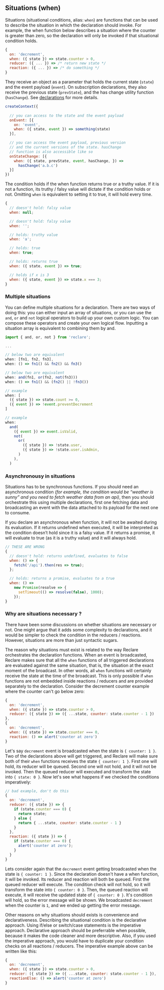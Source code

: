 ## Situations (when)

Situations (situational conditions, alias: `when`) are functions that can be used to describe the situation in which the declaration should invoke. For example, the when function below describes a situation where the counter is greater than zero, so the declaration will only be invoked if that situational condition holds.

```javascript
{
  on: 'decrement',
  when: ({ state }) => state.counter > 0,
  reducer: ({ ... }) => /* return new state */
  reaction: ({ ... }) => /* do something */
}
```

They receive an object as a parameter that holds the current state (`state`) and the event payload (`event`). On subscription declarations, they also receive the previous state (`prevState`), and the has change utility function (`hasChange`). See [declarations](./Declarations.md) for more details.

```javascript
createContext({
  
  // you can access to the state and the event payload 
  onEvent: [{
    on: 'event',
    when: ({ state, event }) => something(state)
  }],

  // you can access the event payload, previous version 
  // and the current versions of the state. hasChange 
  // function is also accessible like so
  onStateChange: [{
    when: ({ state, prevState, event, hasChange, }) =>
      hasChange('a.b.c')
  }]
})
```

The condition holds if the when function returns true or a truthy value. If it is not a function, its truthy / falsy value will dictate if the condition holds or not. Omitting `when` is equivalent to setting it to true, it will hold every time.

```javascript
{
  // doesn't hold: falsy value
  when: null;

  // doesn't hold: falsy value
  when: '';

  // holds: truthy value
  when: 'a';

  // holds: true
  when: true;

  // holds: returns true
  when: ({ state, event }) => true;

  // holds if x is 3
  when: ({ state, event }) => state.x === 3;
}
```

### Multiple situations

You can define multiple situations for a declaration. There are two ways of doing this: you can either input an array of situations, or you can use the `and`, `or` and `not` logical operators to build up your own custom logic. You can compose these operators and create your own logical flow. Inputting a situation array is equivalent to combining them by and.

```javascript
import { and, or, not } from 'reclare';

...

// below two are equivalent
when: [fn1, fn2, fn3],
when: () => fn1() && fn2() && fn3()

// below two are equivalent
when: and(fn1, or(fn2, not(fn3)))
when: () => fn1() && (fn2() || !fn3())

// example
when: [
  ({ state }) => state.count >= 0,
  ({ event }) => !event.preventDecrement
]

// example
when:
  and(
    ({ event }) => event.isValid,
    not(
      or(
        ({ state }) => !state.user,
        ({ state }) => !state.user.isAdmin,
      )
    ),
  )
```

### Asynchronousy in situations

Situations has to be synchronous functions. If you should need an asynchronous condition *(for example, the condition would be “weather is sunny” and you need to fetch weather data from an api)*, then you should orchestrate this using multiple declarations, first one fetching data and broadcasting an event with the data attached to its payload for the next one to consume.

If you declare an asynchronous when function, it will not be awaited during its evaluation. If it returns undefined when executed, it will be interpreted as the condition doesn’t hold since it is a falsy value. If it returns a promise, it will evaluate to true (as it is a truthy value) and it will always hold.

```javascript
// THESE ARE WRONG
{
  // doesn't hold: returns undefined, evaluates to false
  when: () => {
    fetch('/api').then(res => true);
  };

  // holds: returns a promise, evaluates to a true
  when: () =>
    new Promise(resolve => {
      setTimeout(() => resolve(false), 1000);
    });
}
```

### Why are situations necessary ?

There have been some discussions on whether situations are necessary or not. One might argue that it adds some complexity to declarations, and it would be simpler to check the condition in the reducers / reactions. However, situations are more than just syntactic sugars.

The reason why situations must exist is related to the way Reclare orchestrates the declaration functions. When an event is broadcasted, Reclare makes sure that all the `when` functions of all triggered declarations are evaluated against the same situation, that is, the situation at the exact moment of the broadcast. In other words, all `when` functions will certainly receive the state at the time of the broadcast. This is only possible if `when` functions are not embedded inside reactions / reducers and are provided separately to the declaration. Consider the decrement counter example where the counter can't go below zero:

```javascript
{
  on: 'decrement',
  when: ({ state }) => state.counter > 0,
  reducer: ({ state }) => ({ ...state, counter: state.counter - 1 })
},
{
  on: 'decrement',
  when: ({ state }) => state.counter === 0,
  reaction: () => alert('counter at zero')
}
```

Let's say `decrement` event is broadcasted when the state is `{ counter: 1 }`. Two of the declarations above will get triggered, and Reclare will make sure both of their `when` functions receives the state `{ counter: 1 }`. First one will hold, its reducer will be queued. Second one will not hold, and it will not be invoked. Then the queued reducer will executed and transform the state into `{ state: 0 }`. Now let's see what happens if we checked the conditions imperatively:

```javascript
// bad example, don't do this
{
  on: 'decrement',
  reducer: ({ state }) => {
    if (state.counter === 0) {
      return state;
    } else {
      return { ...state, counter: state.counter - 1 }
    }
  },
  reaction: ({ state }) => {
    if (state.counter === 0) {
      alert('counter at zero');
    }
  }
}
```

Lets consider again that the `decrement` event getting broadcasted when the state is `{ counter: 1 }`. Since the declaration doesn't have a when function, it will be invoked. Its reducer and reaction will both be queued. First the queued reducer will execute. The condition check will not hold, so it will transform the state into `{ counter: 0 }`. Then, the queued reaction will execute, it will receive the updated state of `{ counter: 0 }`. It's condition will hold, so the error message will be shown. We broadcasted `decrement` when the counter is `1`, and we ended up getting the error message.

Other reasons on why situations should exists is convenience and declarativeness. Describing the situational condition is the declarative approach. Using if/else or switch/case statements is the imperative approach. Declarative approach should be preferrable when possible, because it makes the code cleaner and more descriptive. Also, if you used the imperative approach, you would have to duplicate your condition checks on all reactions / reducers. The imperative example above can be written like this:

```javascript
{
  on: 'decrement',
  when: ({ state }) => state.counter > 0,
  reducer: ({ state }) => ({ ...state, counter: state.counter - 1 }),
  reactionElse: () => alert('counter at zero')
}
```

